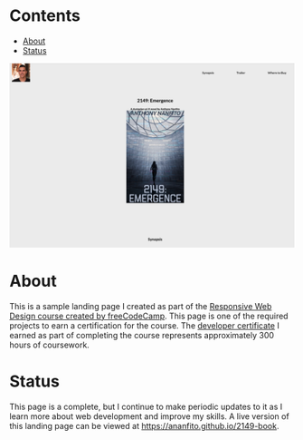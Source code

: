 # Contents

- [About](#about)
- [Status](#status)

![screenshot of my landing page for the book '2149: Emergence'](./screenshot_landing-page.png)

# About

This is a sample landing page I created as part of the [Responsive Web Design course created by freeCodeCamp](https://www.freecodecamp.org/learn/2022/responsive-web-design/). This page is one of the required projects to earn a certification for the course. The [developer certificate](https://www.freecodecamp.org/certification/ananfito/responsive-web-design) I earned as part of completing the course represents approximately 300 hours of coursework.

# Status

This page is a complete, but I continue to make periodic updates to it as I learn more about web development and improve my skills. A live version of this landing page can be viewed at https://ananfito.github.io/2149-book.
